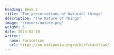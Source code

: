 ```yaml
---
heading: Book 3
title: "The preservations of Naturall things"
description: "The Nature of Things"
image: "/covers/nature.png"
weight: 6
date: 2024-02-28
writer:
  name: Paracelsus
  url: https://en.wikipedia.org/wiki/Paracelsus/
---
```

